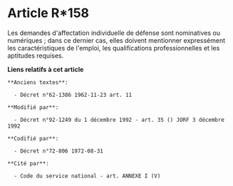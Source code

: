 # Article R*158

Les demandes d'affectation individuelle de défense sont nominatives ou numériques ; dans ce dernier cas, elles doivent
mentionner expressément les caractéristiques de l'emploi, les qualifications professionnelles et les aptitudes requises.

**Liens relatifs à cet article**

	**Anciens textes**:

	  - Décret n°62-1386 1962-11-23 art. 11

	**Modifié par**:

	  - Décret n°92-1249 du 1 décembre 1992 - art. 35 () JORF 3 décembre 1992

	**Codifié par**:

	  - Décret n°72-806 1972-08-31

	**Cité par**:

	  - Code du service national - art. ANNEXE I (V)
